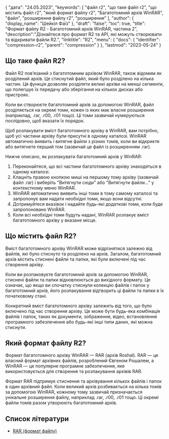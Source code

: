 {
"дата": "24.05.2023",
  "keywords": [
"файл r2",
"що таке файл r2",
"що містить файл r2",
"який формат файлу r2",
"Багатотомний архів WinRAR",
"файл",
"розширення файлу r2",
"розширення"
],
  "author": {
"display_name": "Шейкіл Фаїз"
},
"draft": "false",
"toc": true,
"title": "Формат файлу R2 - Багатотомний архів WinRAR, частина 2",
  "description":"Дізнайтеся про формат R2 та API, які можуть створювати та відкривати файли R2.",
  "linktitle": "R2",
  "menu": {
    "docs": {
      "identifier": "compression-r2",
      "parent": "compression"
}
},
"lastmod": "2023-05-24"
}

## Що таке файл R2?

Файл R2 пов’язаний з багатотомним архівом WinRAR, також відомим як розділений архів. Це стиснутий файл, який було розділено на кілька частин. Ця функція дозволяє розділяти великі архіви на менші сегменти, що полегшує їх передачу або зберігання на кількох дисках або пристроях.

Коли ви створюєте багатотомний архів за допомогою WinRAR, файл розділяється на окремі томи, кожен із яких має власне розширення (наприклад, .rar, .r00, .r01 тощо). Ці томи зазвичай нумеруються послідовно, щоб вказати їх порядок.

Щоб розпакувати вміст багатотомного архіву в WinRAR, вам потрібно, щоб усі частини архіву були присутні в одному каталозі. WinRAR автоматично виявить і витягне файли з різних томів, коли ви відкриєте або витягнете перший том (зазвичай це файл із розширенням .rar).

Нижче описано, як розпакувати багатотомний архів у WinRAR:

1. Переконайтеся, що всі частини багатотомного архіву знаходяться в одному каталозі.
2. Клацніть правою кнопкою миші на першому тому архіву (зазвичай файл .rar) і виберіть "Витягнути сюди" або "Витягнути файли..." у контекстному меню WinRAR.
3. WinRAR автоматично виявить інші томи в тому самому каталозі та запропонує вам надати необхідні томи, якщо вони відсутні.
4. Дотримуйтеся вказівок і надайте будь-які додаткові томи, коли буде запропоновано WinRAR.
5. Коли всі необхідні томи будуть надані, WinRAR розпакує вміст багатотомного архіву у вказане місце.

## Що містить файл R2?

Вміст багатотомного архіву WinRAR може відрізнятися залежно від файлів, які було стиснуто та розділено на архів. Загалом, багатотомний архів містить стиснені файли та папки, які були включені під час створення архіву.

Коли ви розпаковуєте багатотомний архів за допомогою WinRAR, стиснені файли та папки відновлюються до вихідного формату. Це означає, що якщо ви спочатку стиснули колекцію файлів і папок у багатотомний архів, його розпакування відтворить ці файли та папки в їх початковому стані.

Конкретний вміст багатотомного архіву залежить від того, що було включено під час створення архіву. Це може бути будь-яка комбінація файлів і папок, таких як документи, зображення, відео, встановлення програмного забезпечення або будь-які інші типи даних, які можна стиснути.

## Який формат файлу R2?

Формат багатотомного архіву WinRAR — RAR (архів Roshal). RAR — це власний формат архівних файлів, розроблений Євгеном Рошалем, а WinRAR — це популярне програмне забезпечення, яке використовується для створення та розпакування архівів RAR.

Формат RAR підтримує стиснення та архівування кількох файлів і папок в один архівний файл. Коли великий архів розбивається на кілька томів за допомогою WinRAR, кожному тому зазвичай призначається унікальне розширення файлу, наприклад .rar, .r00, .r01 тощо. Ці окремі файли томів разом утворюють багатотомний архів.

## Список літератури
* [RAR (формат файлу)](https://en.wikipedia.org/wiki/RAR_(file_format))

